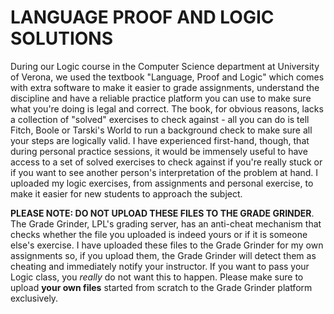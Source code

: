 # LANGUAGE PROOF AND LOGIC SOLUTIONS

During our Logic course in the Computer Science department at University of Verona, we used the textbook "Language, Proof and Logic" which comes with extra software to make it easier to grade assignments, understand the discipline and have a reliable practice platform you can use to make sure what you're doing is legal and correct. The book, for obvious reasons, lacks a collection of "solved" exercises to check against - all you can do is tell Fitch, Boole or Tarski's World to run a background check to make sure all your steps are logically valid. I have experienced first-hand, though, that during personal practice sessions, it would be immensely useful to have access to a set of solved exercises to check against if you're really stuck or if you want to see another person's interpretation of the problem at hand. I uploaded my logic exercises, from assignments and personal exercise, to make it easier for new students to approach the subject.

**PLEASE NOTE: DO NOT UPLOAD THESE FILES TO THE GRADE GRINDER**. The Grade Grinder, LPL's grading server, has an anti-cheat mechanism that checks whether the file you uploaded is indeed yours or if it is someone else's exercise. I have uploaded these files to the Grade Grinder for my own assignments so, if you upload them, the Grade Grinder will detect them as cheating and immediately notify your instructor. If you want to pass your Logic class, you *really* do not want this to happen. Please make sure to upload **your own files** started from scratch to the Grade Grinder platform exclusively.
